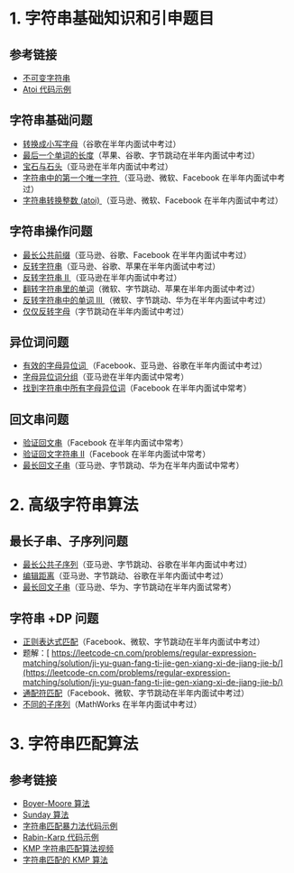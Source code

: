 # 1. 字符串基础知识和引申题目

## 参考链接

- [不可变字符串](https://lemire.me/blog/2017/07/07/are-your-strings-immutable/)
- [ Atoi 代码示例](https://shimo.im/docs/5kykuLmt7a4DdjSP)

## 字符串基础问题

- [转换成小写字母](https://leetcode-cn.com/problems/to-lower-case/)（谷歌在半年内面试中考过）
- [最后一个单词的长度](https://leetcode-cn.com/problems/length-of-last-word/)（苹果、谷歌、字节跳动在半年内面试中考过）
- [宝石与石头](https://leetcode-cn.com/problems/jewels-and-stones/)（亚马逊在半年内面试中考过）
- [字符串中的第一个唯一字符
  ](https://leetcode-cn.com/problems/first-unique-character-in-a-string/)（亚马逊、微软、Facebook 在半年内面试中考过）
- [字符串转换整数 (atoi) ](https://leetcode-cn.com/problems/string-to-integer-atoi/)（亚马逊、微软、Facebook 在半年内面试中考过）

## 字符串操作问题

- [最长公共前缀](https://leetcode-cn.com/problems/longest-common-prefix/description/)（亚马逊、谷歌、Facebook 在半年内面试中考过）
- [反转字符串](https://leetcode-cn.com/problems/reverse-string)（亚马逊、谷歌、苹果在半年内面试中考过）
- [反转字符串 II ](https://leetcode-cn.com/problems/reverse-string-ii/)（亚马逊在半年内面试中考过）
- [翻转字符串里的单词](https://leetcode-cn.com/problems/reverse-words-in-a-string/)（微软、字节跳动、苹果在半年内面试中考过）
- [反转字符串中的单词 III ](https://leetcode-cn.com/problems/reverse-words-in-a-string-iii/)（微软、字节跳动、华为在半年内面试中考过）
- [仅仅反转字母](https://leetcode-cn.com/problems/reverse-only-letters/)（字节跳动在半年内面试中考过）

## 异位词问题

- [有效的字母异位词
  ](https://leetcode-cn.com/problems/valid-anagram/)（Facebook、亚马逊、谷歌在半年内面试中考过）
- [字母异位词分组](https://leetcode-cn.com/problems/group-anagrams/)（亚马逊在半年内面试中常考）
- [找到字符串中所有字母异位词](https://leetcode-cn.com/problems/find-all-anagrams-in-a-string/)（Facebook 在半年内面试中常考）

## 回文串问题

- [验证回文串](https://leetcode-cn.com/problems/valid-palindrome/)（Facebook 在半年内面试中常考）
- [验证回文字符串 Ⅱ](https://leetcode-cn.com/problems/valid-palindrome-ii/)（Facebook 在半年内面试中常考）
- [最长回文子串](https://leetcode-cn.com/problems/longest-palindromic-substring/)（亚马逊、字节跳动、华为在半年内面试中常考）

# 2. 高级字符串算法

## 最长子串、子序列问题

- [最长公共子序列](https://leetcode-cn.com/problems/longest-common-subsequence/)（亚马逊、字节跳动、谷歌在半年内面试中考过）
- [编辑距离](https://leetcode-cn.com/problems/edit-distance/)（亚马逊、字节跳动、谷歌在半年内面试中考过）
- [最长回文子串](https://leetcode-cn.com/problems/longest-palindromic-substring/)（亚马逊、华为、字节跳动在半年内面试常考）

## 字符串 +DP 问题

- [正则表达式匹配](https://leetcode-cn.com/problems/regular-expression-matching/)（Facebook、微软、字节跳动在半年内面试中考过）
- 题解：[ https://leetcode-cn.com/problems/regular-expression-matching/solution/ji-yu-guan-fang-ti-jie-gen-xiang-xi-de-jiang-jie-b/](https://leetcode-cn.com/problems/regular-expression-matching/solution/ji-yu-guan-fang-ti-jie-gen-xiang-xi-de-jiang-jie-b/)
- [通配符匹配](https://leetcode-cn.com/problems/wildcard-matching/)（Facebook、微软、字节跳动在半年内面试中考过）
- [不同的子序列](https://leetcode-cn.com/problems/distinct-subsequences/)（MathWorks 在半年内面试中考过）

# 3. 字符串匹配算法

## 参考链接

- [ Boyer-Moore 算法](https://www.ruanyifeng.com/blog/2013/05/boyer-moore_string_search_algorithm.html)
- [ Sunday 算法](https://blog.csdn.net/u012505432/article/details/52210975)
- [字符串匹配暴力法代码示例](https://shimo.im/docs/8G0aJqNL86wWrPUE)
- [ Rabin-Karp 代码示例](https://shimo.im/docs/1wnsM7eaZ6Ab9j9M)
- [ KMP 字符串匹配算法视频](https://www.bilibili.com/video/av11866460?from=search&seid=17425875345653862171)
- [字符串匹配的 KMP 算法](http://www.ruanyifeng.com/blog/2013/05/Knuth–Morris–Pratt_algorithm.html)